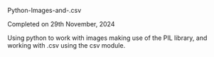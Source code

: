 Python-Images-and-.csv

Completed on 29th November, 2024

Using python to work with images making use of the PIL library, and working with .csv using the csv module.

